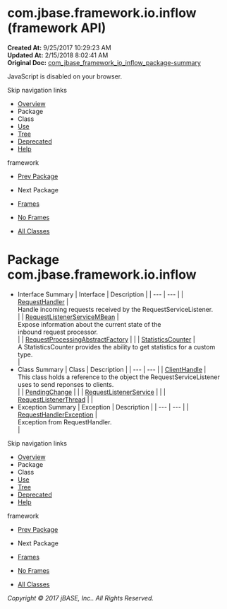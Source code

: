 # com.jbase.framework.io.inflow (framework   API)

**Created At:** 9/25/2017 10:29:23 AM  
**Updated At:** 2/15/2018 8:02:41 AM  
**Original Doc:** [com_jbase_framework_io_inflow_package-summary](https://docs.jbase.com/39226-inflow/com_jbase_framework_io_inflow_package-summary)  

<!--<br>    try {<br>        if (location.href.indexOf('is-external=true') == -1) {<br>            parent.document.title="com.jbase.framework.io.inflow (framework   API)";<br>        }<br>    }<br>    catch(err) {<br>    }<br>//-->
JavaScript is disabled on your browser.

Skip navigation links

- [Overview](../../../../../overview-summary.html)
- Package
- Class
- [Use](/39226-inflow/com_jbase_framework_io_inflow_package-use)
- [Tree](/39226-inflow/com_jbase_framework_io_inflow_package-tree)
- [Deprecated](../../../../../deprecated-list.html)
- [Help](../../../../../help-doc.html)


framework <br>

- [Prev Package](/39224-exception/com_jbase_framework_io_exception_package-summary)
- Next Package


- [Frames](../../../../../index.html?com/jbase/framework/io/inflow//39226-inflow/com_jbase_framework_io_inflow_package-summary)
- [No Frames](/39226-inflow/com_jbase_framework_io_inflow_package-summary)


- [All Classes](../../../../../allclasses-noframe.html)


<!--<br>  allClassesLink = document.getElementById("allclasses\_navbar\_top");<br>  if(window==top) {<br>    allClassesLink.style.display = "block";<br>  }<br>  else {<br>    allClassesLink.style.display = "none";<br>  }<br>  //-->

# Package com.jbase.framework.io.inflow

- Interface Summary | Interface | Description |
| --- | --- |
| [RequestHandler](/39226-inflow/com_jbase_framework_io_inflow_RequestHandler "interface in com.jbase.framework.io.inflow") | <br>Handle incoming requests received by the RequestServiceListener.<br> |
| [RequestListenerServiceMBean](/39226-inflow/com_jbase_framework_io_inflow_RequestListenerServiceMBean "interface in com.jbase.framework.io.inflow") | <br>Expose information about the current state of the<br> inbound request processor.<br> |
| [RequestProcessingAbstractFactory](/39226-inflow/com_jbase_framework_io_inflow_RequestProcessingAbstractFactory "interface in com.jbase.framework.io.inflow") |   |
| [StatisticsCounter](/39226-inflow/com_jbase_framework_io_inflow_StatisticsCounter "interface in com.jbase.framework.io.inflow") | <br>A StatisticsCounter provides the ability to get statistics for a custom type.<br> |
- Class Summary | Class | Description |
| --- | --- |
| [ClientHandle](/39226-inflow/com_jbase_framework_io_inflow_ClientHandle "class in com.jbase.framework.io.inflow") | <br>This class holds a reference to the object the RequestServiceListener<br> uses to send reponses to clients.<br> |
| [PendingChange](/39226-inflow/com_jbase_framework_io_inflow_PendingChange "class in com.jbase.framework.io.inflow") |   |
| [RequestListenerService](/39226-inflow/com_jbase_framework_io_inflow_RequestListenerService "class in com.jbase.framework.io.inflow") |   |
| [RequestListenerThread](/39226-inflow/com_jbase_framework_io_inflow_RequestListenerThread "class in com.jbase.framework.io.inflow") |   |
- Exception Summary | Exception | Description |
| --- | --- |
| [RequestHandlerException](/39226-inflow/com_jbase_framework_io_inflow_RequestHandlerException "class in com.jbase.framework.io.inflow") | <br>Exception from RequestHandler.<br> |

Skip navigation links

- [Overview](../../../../../overview-summary.html)
- Package
- Class
- [Use](/39226-inflow/com_jbase_framework_io_inflow_package-use)
- [Tree](/39226-inflow/com_jbase_framework_io_inflow_package-tree)
- [Deprecated](../../../../../deprecated-list.html)
- [Help](../../../../../help-doc.html)


framework <br>

- [Prev Package](/39224-exception/com_jbase_framework_io_exception_package-summary)
- Next Package


- [Frames](../../../../../index.html?com/jbase/framework/io/inflow//39226-inflow/com_jbase_framework_io_inflow_package-summary)
- [No Frames](/39226-inflow/com_jbase_framework_io_inflow_package-summary)


- [All Classes](../../../../../allclasses-noframe.html)


<!--<br>  allClassesLink = document.getElementById("allclasses\_navbar\_bottom");<br>  if(window==top) {<br>    allClassesLink.style.display = "block";<br>  }<br>  else {<br>    allClassesLink.style.display = "none";<br>  }<br>  //-->

*Copyright © 2017 jBASE, Inc.. All Rights Reserved.*
